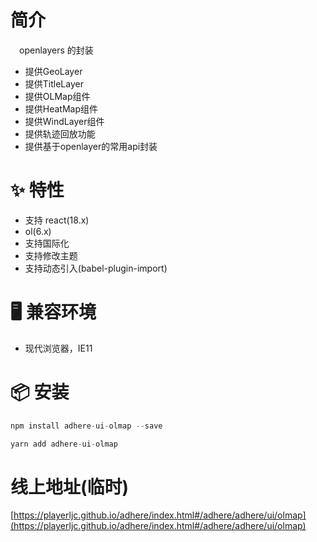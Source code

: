 # 简介
&ensp;&ensp;openlayers 的封装

- 提供GeoLayer
- 提供TitleLayer
- 提供OLMap组件
- 提供HeatMap组件
- 提供WindLayer组件
- 提供轨迹回放功能
- 提供基于openlayer的常用api封装

# ✨ 特性
- 支持 react(18.x)
- ol(6.x)
- 支持国际化
- 支持修改主题
- 支持动态引入(babel-plugin-import)

# 🖥 兼容环境
- 现代浏览器，IE11

# 📦 安装
```javascript
npm install adhere-ui-olmap --save
``` 

```javascript
yarn add adhere-ui-olmap
```

# 线上地址(临时)
[https://playerljc.github.io/adhere/index.html#/adhere/adhere/ui/olmap](https://playerljc.github.io/adhere/index.html#/adhere/adhere/ui/olmap)

